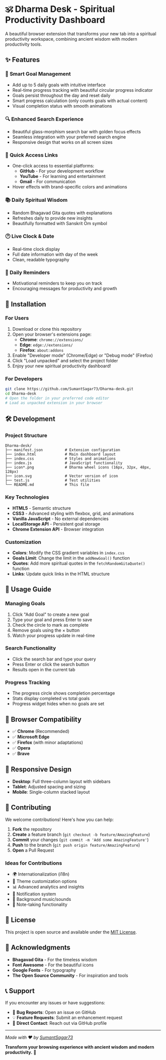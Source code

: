 # 🕉️ Dharma Desk - Spiritual Productivity Dashboard

A beautiful browser extension that transforms your new tab into a spiritual productivity workspace, combining ancient wisdom with modern productivity tools.

## ✨ Features

### 🎯 **Smart Goal Management**
- Add up to 5 daily goals with intuitive interface
- Real-time progress tracking with beautiful circular progress indicator
- Goals persist throughout the day and reset daily
- Smart progress calculation (only counts goals with actual content)
- Visual completion status with smooth animations

### 🔍 **Enhanced Search Experience**
- Beautiful glass-morphism search bar with golden focus effects
- Seamless integration with your preferred search engine
- Responsive design that works on all screen sizes

### 🔗 **Quick Access Links**
- One-click access to essential platforms:
  - **GitHub** - For your development workflow
  - **YouTube** - For learning and entertainment
  - **Gmail** - For communication
- Hover effects with brand-specific colors and animations

### 📚 **Daily Spiritual Wisdom**
- Random Bhagavad Gita quotes with explanations
- Refreshes daily to provide new insights
- Beautifully formatted with Sanskrit Om symbol

### 🕐 **Live Clock & Date**
- Real-time clock display
- Full date information with day of the week
- Clean, readable typography

### 💬 **Daily Reminders**
- Motivational reminders to keep you on track
- Encouraging messages for productivity and growth

## 🚀 Installation

### For Users
1. Download or clone this repository
2. Open your browser's extensions page:
   - **Chrome**: `chrome://extensions/`
   - **Edge**: `edge://extensions/`
   - **Firefox**: `about:addons`
3. Enable "Developer mode" (Chrome/Edge) or "Debug mode" (Firefox)
4. Click "Load unpacked" and select the project folder
5. Enjoy your new spiritual productivity dashboard!

### For Developers
```bash
git clone https://github.com/SumantSagar73/Dharma-desk.git
cd Dharma-desk
# Open the folder in your preferred code editor
# Load as unpacked extension in your browser
```

## 🛠️ Development

### Project Structure
```
Dharma-desk/
├── manifest.json          # Extension configuration
├── index.html             # Main dashboard layout
├── index.css              # Styles and animations
├── index.js               # JavaScript functionality
├── icon*.png              # Dharma wheel icons (16px, 32px, 48px, 128px)
├── icon.svg               # Vector version of icon
├── test.js                # Test utilities
└── README.md              # This file
```

### Key Technologies
- **HTML5** - Semantic structure
- **CSS3** - Advanced styling with flexbox, grid, and animations
- **Vanilla JavaScript** - No external dependencies
- **LocalStorage API** - Persistent goal storage
- **Chrome Extension API** - Browser integration

### Customization
- **Colors**: Modify the CSS gradient variables in `index.css`
- **Goals Limit**: Change the limit in the `addNewGoal()` function
- **Quotes**: Add more spiritual quotes in the `fetchRandomGitaQuote()` function
- **Links**: Update quick links in the HTML structure

## 🎯 Usage Guide

### Managing Goals
1. Click "Add Goal" to create a new goal
2. Type your goal and press Enter to save
3. Check the circle to mark as complete
4. Remove goals using the × button
5. Watch your progress update in real-time

### Search Functionality
- Click the search bar and type your query
- Press Enter or click the search button
- Results open in the current tab

### Progress Tracking
- The progress circle shows completion percentage
- Stats display completed vs total goals
- Progress widget hides when no goals are set

## 🔧 Browser Compatibility

- ✅ **Chrome** (Recommended)
- ✅ **Microsoft Edge**
- ✅ **Firefox** (with minor adaptations)
- ✅ **Opera**
- ✅ **Brave**

## 📱 Responsive Design

- **Desktop**: Full three-column layout with sidebars
- **Tablet**: Adjusted spacing and sizing
- **Mobile**: Single-column stacked layout

## 🤝 Contributing

We welcome contributions! Here's how you can help:

1. **Fork** the repository
2. **Create** a feature branch (`git checkout -b feature/AmazingFeature`)
3. **Commit** your changes (`git commit -m 'Add some AmazingFeature'`)
4. **Push** to the branch (`git push origin feature/AmazingFeature`)
5. **Open** a Pull Request

### Ideas for Contributions
- 🌍 Internationalization (i18n)
- 🎨 Theme customization options
- 📊 Advanced analytics and insights
- 🔔 Notification system
- 🎵 Background music/sounds
- 📝 Note-taking functionality

## 📄 License

This project is open source and available under the [MIT License](LICENSE).

## 🙏 Acknowledgments

- **Bhagavad Gita** - For the timeless wisdom
- **Font Awesome** - For the beautiful icons
- **Google Fonts** - For typography
- **The Open Source Community** - For inspiration and tools

## 📞 Support

If you encounter any issues or have suggestions:
- 🐛 **Bug Reports**: Open an issue on GitHub
- 💡 **Feature Requests**: Submit an enhancement request
- 📧 **Direct Contact**: Reach out via GitHub profile

---

*Made with ❤️ by [SumantSagar73](https://github.com/SumantSagar73)*

**Transform your browsing experience with ancient wisdom and modern productivity.** 🚀
